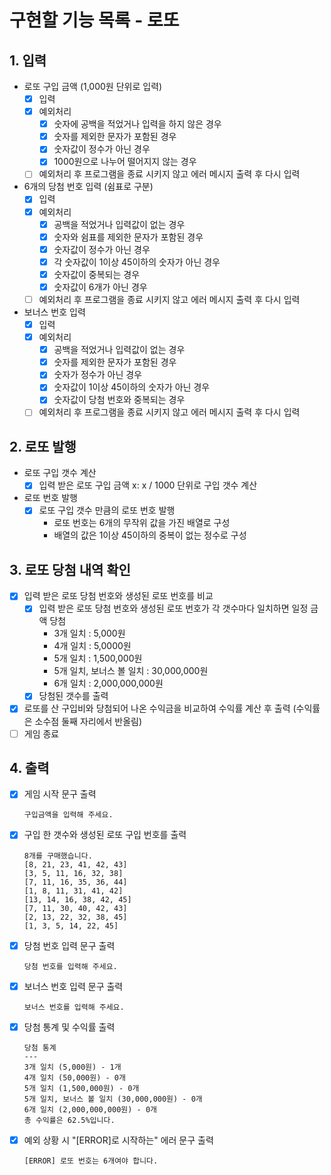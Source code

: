 # 구현할 기능 목록 - 로또

## 1. 입력

- 로또 구입 금액 (1,000원 단위로 입력)
  - [x] 입력
  - [x] 예외처리
    - [x] 숫자에 공백을 적었거나 입력을 하지 않은 경우
    - [x] 숫자를 제외한 문자가 포함된 경우
    - [x] 숫자값이 정수가 아닌 경우
    - [x] 1000원으로 나누어 떨어지지 않는 경우
  - [ ] 예외처리 후 프로그램을 종료 시키지 않고 에러 메시지 출력 후 다시 입력

- 6개의 당첨 번호 입력 (쉼표로 구분)
  - [x] 입력
  - [x] 예외처리
    - [x] 공백을 적었거나 입력값이 없는 경우
    - [x] 숫자와 쉼표를 제외한 문자가 포함된 경우
    - [x] 숫자값이 정수가 아닌 경우
    - [x] 각 숫자값이 1이상 45이하의 숫자가 아닌 경우
    - [x] 숫자값이 중복되는 경우
    - [x] 숫자값이 6개가 아닌 경우
  - [ ] 예외처리 후 프로그램을 종료 시키지 않고 에러 메시지 출력 후 다시 입력
  
- 보너스 번호 입력
  - [x] 입력
  - [x] 예외처리
    - [x] 공백을 적었거나 입력값이 없는 경우
    - [x] 숫자를 제외한 문자가 포함된 경우
    - [x] 숫자가 정수가 아닌 경우
    - [x] 숫자값이 1이상 45이하의 숫자가 아닌 경우
    - [x] 숫자값이 당첨 번호와 중복되는 경우
  - [ ] 예외처리 후 프로그램을 종료 시키지 않고 에러 메시지 출력 후 다시 입력

## 2. 로또 발행

- 로또 구입 갯수 계산
  - [x] 입력 받은 로또 구입 금액 x: x / 1000 단위로 구입 갯수 계산

- 로또 번호 발행
  - [x] 로또 구입 갯수 만큼의 로또 번호 발행
    - 로또 번호는 6개의 무작위 값을 가진 배열로 구성
    - 배열의 값은 1이상 45이하의 중복이 없는 정수로 구성

## 3. 로또 당첨 내역 확인

- [x] 입력 받은 로또 당첨 번호와 생성된 로또 번호를 비교
  - [x] 입력 받은 로또 당첨 번호와 생성된 로또 번호가 각 갯수마다 일치하면 일정 금액 당첨
    - 3개 일치 : 5,000원
    - 4개 일치 : 5,0000원
    - 5개 일치 : 1,500,000원
    - 5개 일치, 보너스 볼 일치 : 30,000,000원
    - 6개 일치 : 2,000,000,000원
  - [x] 당첨된 갯수를 출력
- [x] 로또를 산 구입비와 당첨되어 나온 수익금을 비교하여 수익률 계산 후 출력 (수익률은 소수점 둘째 자리에서 반올림)
- [ ] 게임 종료

## 4. 출력


- [x] 게임 시작 문구 출력
  ```
  구입금액을 입력해 주세요.
  ```

- [x] 구입 한 갯수와 생성된 로또 구입 번호를 출력
  ```
  8개를 구매했습니다.
  [8, 21, 23, 41, 42, 43]
  [3, 5, 11, 16, 32, 38]
  [7, 11, 16, 35, 36, 44]
  [1, 8, 11, 31, 41, 42]
  [13, 14, 16, 38, 42, 45]
  [7, 11, 30, 40, 42, 43]
  [2, 13, 22, 32, 38, 45]
  [1, 3, 5, 14, 22, 45]
  ```

- [x] 당첨 번호 입력 문구 출력
  ```
  당첨 번호를 입력해 주세요.
  ```

- [x] 보너스 번호 입력 문구 출력
  ```
  보너스 번호를 입력해 주세요.
  ```

- [x] 당첨 통계 및 수익률 출력
  ```
  당첨 통계
  ---
  3개 일치 (5,000원) - 1개
  4개 일치 (50,000원) - 0개
  5개 일치 (1,500,000원) - 0개
  5개 일치, 보너스 볼 일치 (30,000,000원) - 0개
  6개 일치 (2,000,000,000원) - 0개
  총 수익률은 62.5%입니다.
  ```

- [x] 예외 상황 시 "[ERROR]로 시작하는" 에러 문구 출력
  ```
  [ERROR] 로또 번호는 6개여야 합니다.
  ```